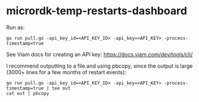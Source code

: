 # micrordk-temp-restarts-dashboard

Run as:

```
go run pull.go -api_key_id=<API_KEY_ID> -api_key=<API_KEY> -process-timestamp=true
```

See Viam docs for creating an API key: https://docs.viam.com/dev/tools/cli/

I recommend outputting to a file and using pbcopy, since the output is large (3000+ lines for a few months of restart events):

```
go run pull.go -api_key_id=<API_KEY_ID> -api_key=<API_KEY> -process-timestamp=true | tee out
cat out | pbcopy
```
